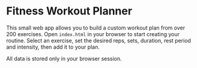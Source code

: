 # Fitness Workout Planner

This small web app allows you to build a custom workout plan from over 200 exercises. Open `index.html` in your browser to start creating your routine. Select an exercise, set the desired reps, sets, duration, rest period and intensity, then add it to your plan.

All data is stored only in your browser session.
